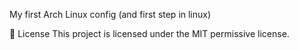 My first Arch Linux config (and first step in linux)

📜 License
This project is licensed under the MIT permissive license.
